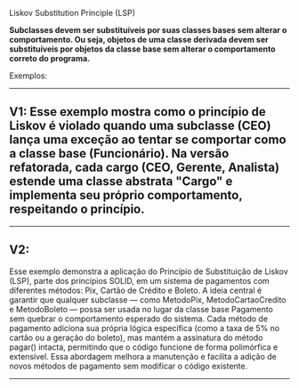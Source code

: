 Liskov Substitution Principle (LSP)

**Subclasses devem ser substituíveis por suas classes bases sem alterar o comportamento. Ou seja, objetos de uma classe derivada devem ser substituíveis por objetos da classe base sem alterar o comportamento correto do programa.**

Exemplos:

-------------------------------------
V1:
Esse exemplo mostra como o princípio de Liskov é violado quando uma subclasse (CEO) lança uma exceção ao tentar se comportar como a classe base (Funcionário). Na versão refatorada, cada cargo (CEO, Gerente, Analista) estende uma classe abstrata "Cargo" e implementa seu próprio comportamento, respeitando o princípio.
-------------------------------------

-------------------------------------
V2:
-------------------------------------
Esse exemplo demonstra a aplicação do Princípio de Substituição de Liskov (LSP), parte dos princípios SOLID, em um sistema de pagamentos com diferentes métodos: Pix, Cartão de Crédito e Boleto. A ideia central é garantir que qualquer subclasse — como MetodoPix, MetodoCartaoCredito e MetodoBoleto — possa ser usada no lugar da classe base Pagamento sem quebrar o comportamento esperado do sistema. Cada método de pagamento adiciona sua própria lógica específica (como a taxa de 5% no cartão ou a geração do boleto), mas mantém a assinatura do método pagar() intacta, permitindo que o código funcione de forma polimórfica e extensível. Essa abordagem melhora a manutenção e facilita a adição de novos métodos de pagamento sem modificar o código existente.

-------------------------------------

